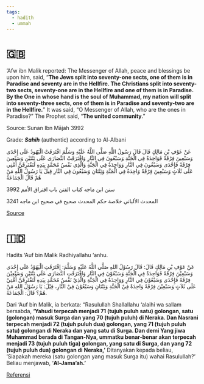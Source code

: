 ```yaml
---
tags:
  - hadith
  - ummah
---
```

# 🇬🇧 
‘Afw ibn Malik reported: The Messenger of Allah, peace and blessings be upon him, said, “**The Jews split into seventy-one sects, one of them is in Paradise and seventy are in the Hellfire. The Christians split into seventy-two sects, seventy-one are in the Hellfire and one of them is in Paradise. By the One in whose hand is the soul of Muhammad, my nation will split into seventy-three sects, one of them is in Paradise and seventy-two are in the Hellfire.**” It was said, “O Messenger of Allah, who are the ones in Paradise?” The Prophet said, “**The united community**.”

Source: Sunan Ibn Mājah 3992

Grade: **_Sahih_** (authentic) according to Al-Albani

عَنْ عَوْفِ بْنِ مَالِكٍ قَالَ قَالَ رَسُولُ اللَّهِ صَلَّى اللَّهُ عَلَيْهِ وَسَلَّمَ افْتَرَقَتْ الْيَهُودُ عَلَى إِحْدَى وَسَبْعِينَ فِرْقَةً فَوَاحِدَةٌ فِي الْجَنَّةِ وَسَبْعُونَ فِي النَّارِ وَافْتَرَقَتْ النَّصَارَى عَلَى ثِنْتَيْنِ وَسَبْعِينَ فِرْقَةً فَإِحْدَى وَسَبْعُونَ فِي النَّارِ وَوَاحِدَةٌ فِي الْجَنَّةِ وَالَّذِي نَفْسُ مُحَمَّدٍ بِيَدِهِ لَتَفْتَرِقَنَّ أُمَّتِي عَلَى ثَلَاثٍ وَسَبْعِينَ فِرْقَةً وَاحِدَةٌ فِي الْجَنَّةِ وَثِنْتَانِ وَسَبْعُونَ فِي النَّارِ قِيلَ يَا رَسُولَ اللَّهِ مَنْ هُمْ قَالَ الْجَمَاعَةُ

3992 سنن ابن ماجه كتاب الفتن باب افتراق الأمم

3241 المحدث الألباني خلاصة حكم المحدث صحيح في صحيح ابن ماجه

[Source](https://www.abuaminaelias.com/dailyhadithonline/2012/12/14/ummah-split-sects-jamaah/)
# 🇮🇩
Hadits ‘Auf bin Malik Radhiyallahu ‘anhu.

عَنْ عَوْفِ بْنِ مَالِكٍ قَالَ: قَالَ رَسُوْلُ اللهِ صَلَّى اللَّهُ عَلَيْهِ وَسَلَّمَ: اِفْتَرَقَتِ الْيَهُوْدُ عَلَى إِحْدَى وَسَبْعِيْنَ فِرْقَةً فَوَاحِدَةٌ فِي الْجَنَّةِ وَسَبْعُوْنَ فِي النَّارِ وَافْتَرَقَتِ النَّصَارَى عَلَى ثِنْتَيْنِ وَسَبْعِيْنَ فِرْقَةً فَإِحْدَى وَسَبْعُوْنَ فِي النَّارِ وَوَاحِدَةٌ فِي الْجَنَّةِ وَالَّذِيْ نَفْسُ مُحَمَّدٍ بِيَدِهِ لَتَفْتَرِقَنَّ أُمَّتِيْ عَلَى ثَلاَثٍ وَسَبْعِيْنَ فِرْقَةً وَاحِدَةٌ فِيْ الْجَنَّةِ وَثِنْتَانِ وَسَبْعُوْنَ فِيْ النَّارِ، قِيْلَ: يَا رَسُوْلَ اللهِ مَنْ هُمْ؟ قَالَ: الْجَمَاعَةُ.

Dari ‘Auf bin Malik, ia berkata: “Rasulullah Shallallahu ‘alaihi wa sallam bersabda, **‘Yahudi terpecah menjadi 71 (tujuh puluh satu) golongan, satu (golongan) masuk Surga dan yang 70 (tujuh puluh) di Neraka. Dan Nasrani terpecah menjadi 72 (tujuh puluh dua) golongan, yang 71 (tujuh puluh satu) golongan di Neraka dan yang satu di Surga. Dan demi Yang jiwa Muhammad berada di Tangan-Nya, ummatku benar-benar akan terpecah menjadi 73 (tujuh puluh tiga) golongan, yang satu di Surga, dan yang 72 (tujuh puluh dua) golongan di Neraka,’** Ditanyakan kepada beliau, ‘Siapakah mereka (satu golongan yang masuk Surga itu) wahai Rasulullah?’ Beliau menjawab, ‘**Al-Jama’ah.’**

[Referensi](https://almanhaj.or.id/13743-kedudukan-hadits-tujuh-puluh-tiga-golongan-ummat-islam.html)
